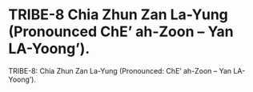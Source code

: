 # TRIBE-8 Chia Zhun Zan La-Yung (Pronounced  ChE’ ah-Zoon – Yan LA-Yoong’).

TRIBE-8: Chia Zhun Zan La-Yung (Pronounced:  ChE’ ah-Zoon – Yan LA-Yoong’).